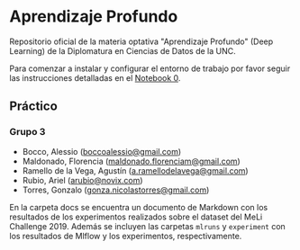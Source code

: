 # Aprendizaje Profundo

Repositorio oficial de la materia optativa "Aprendizaje Profundo" (Deep Learning) de la Diplomatura en Ciencias de Datos de la UNC.

Para comenzar a instalar y configurar el entorno de trabajo por favor seguir las instrucciones detalladas en el [Notebook 0](./0_set_up.ipynb).


## Práctico

### Grupo 3

  - Bocco, Alessio (boccoalessio@gmail.com)
  - Maldonado, Florencia (maldonado.florenciam@gmail.com)
  - Ramello de la Vega, Agustín (a.ramellodelavega@gmail.com)
  - Rubio, Ariel (arubio@novix.com)
  - Torres, Gonzalo (gonza.nicolastorres@gmail.com)

En la carpeta docs se encuentra un documento de Markdown con los resultados de los experimentos realizados sobre el dataset del MeLi Challenge 2019. Además se incluyen las carpetas `mlruns` y `experiment` con los resultados de Mlflow y los experimentos, respectivamente. 

